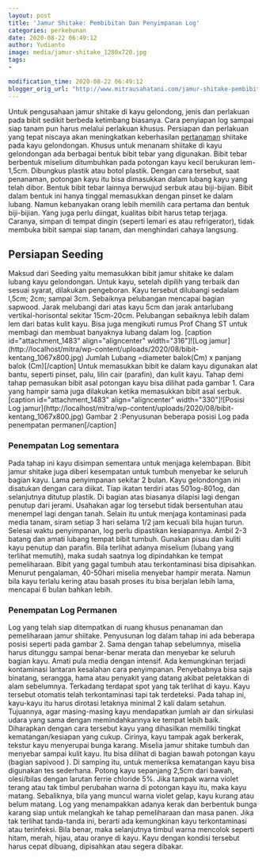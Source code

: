```yaml
---
layout: post
title: 'Jamur Shitake: Pembibitan Dan Penyimpanan Log'
categories: perkebunan
date: 2020-08-22 06:49:12
author: Yudianto
image: media/jamur-shitake_1280x720.jpg
tags:
- 

modification_time: 2020-08-22 06:49:12
blogger_orig_url: "http://www.mitrausahatani.com/jamur-shitake-pembibitan-dan.html"
---
```


Untuk pengusahaan jamur shitake di kayu gelondong, jenis dan perlakuan pada
bibit sedikit berbeda ketimbang biasanya. Cara penyiapan log sampai siap tanam
pun harus melalui perlakuan khusus. Persiapan dan perlakuan yang tepat niscaya
akan meningkatkan keberhasilan [pertanaman](https://www.mitrausahatani.com/pertanian
"pertanaman") shiitake pada kayu gelondongan. Khusus untuk menanam shiitake di
kayu gelondongan ada berbagai bentuk bibit tebar yang digunakan. Bibit tebar
berbentuk miselium ditumbuhkan pada potongan kayu kecil berukuran lem-1,5cm.
Dibungkus plastik atau botol plastik. Dengan cara tersebut, saat penanaman,
potongan kayu itu bisa dimasukkan dalam lubang kayu yang telah dibor. Bentuk
bibit tebar lainnya berwujud serbuk atau biji-bijian. Bibit dalam bentuk ini
hanya tinggal memasukkan dengan pinset ke dalam lubang. Namun kebanyakan orang
lebih memilih cara pertama dan bentuk biji-bijian. Yang juga perlu diingat,
kualitas bibit harus tetap terjaga. Caranya, simpan di tempat dingin (seperti
lemari es atau refrigerator), tidak membuka bibit sampai siap tanam, dan
menghindari cahaya langsung.

## Persiapan Seeding

Maksud dari Seeding yaitu memasukkan bibit jamur shitake ke dalam lubang kayu
gelondongan. Untuk kayu, setelah dipilih yang terbaik dan sesuai syarat,
dilakukan pengeboran. Kayu tersebut dilubangi sedalam l,5cm; 2cm; sampai 3cm.
Sebaiknya pelubangan mencapai bagian sapwood. Jarak melubangi dari atas kayu
5cm dan jarak antarlubang vertikal-horisontal sekitar 15cm-20cm. Pelubangan
sebaiknya lebih dalam lem dari batas kulit kayu. Bisa juga mengikuti rumus
Prof Chang ST untuk membagi dan membuat banyaknya lubang dalam log.   [caption
id="attachment_1483" align="aligncenter" width="316"]![Log
jamur](http://localhost/mitra/wp-content/uploads/2020/08/bibit-
kentang_1067x800.jpg) Jumlah Lubang =diameter balok(Cm) x panjang balok
(Cm)[/caption] Untuk memasukkan bibit ke dalam kayu digunakan alat bantu,
seperti pinset, palu, lilin cair (parafin), dan kulit kayu. Tahap demi tahap
pemasukan bibit asal potongan kayu bisa dilihat pada gambar 1. Cara yang
hampir sama juga dilakukan ketika memasukkan bibit asal serbuk. [caption
id="attachment_1483" align="aligncenter" width="330"]![Posisi Log
jamur](http://localhost/mitra/wp-content/uploads/2020/08/bibit-
kentang_1067x800.jpg) Gambar 2 :Penyusunan beberapa posisi Log pada penempatan
permanen[/caption]

### Penempatan Log sementara

Pada tahap ini kayu disimpan sementara untuk menjaga kelembapan. Bibit jamur
shitake juga diberi kesempatan untuk tumbuh menyebar ke seluruh bagian kayu.
Lama penyimpanan sekitar 2 bulan. Kayu gelondongan ini disatukan dengan cara
diikat. Tiap ikatan terdiri atas 501og-801og, dan selanjutnya ditutup plastik.
Di bagian atas biasanya dilapisi lagi dengan penutup dari jerami. Usahakan
agar log tersebut tidak bersentuhan atau menempel lagi dengan tanah. Selain
itu untuk menjaga kontaminasi pada media tanam, siram setiap 3 hari selama 1/2
jam kecuali bila hujan turun. Selesai waktu penyimpanan, log perlu dipastikan
kesiapannya. Ambil 2-3 batang dan amati lubang tempat bibit tumbuh. Gunakan
pisau dan kuliti kayu penutup dan parafin. Bila terlihat adanya miselium
(lubang yang terlihat memutih), maka sudah saatnya log dipindahkan ke tempat
pemeliharaan. Bibit yang gagal tumbuh atau terkontaminasi bisa dipisahkan.
Menurut pengalaman, 40-50hari miselia menyebar hampir merata. Namun bila kayu
terlalu kering atau basah proses itu bisa berjalan lebih lama, mencapai 6
bulan bahkan lebih.

### Penempatan Log Permanen

Log yang telah siap ditempatkan di ruang khusus penanaman dan pemeliharaan
jamur shiitake. Penyusunan log dalam tahap ini ada beberapa posisi seperti
pada gambar 2. Sama dengan tahap sebelumnya, miselia harus ditunggu sampai
benar-benar merata dan menyebar ke seluruh bagian kayu. Amati pula media
dengan intensif. Ada kemungkinan terjadi kontaminasi lantaran kesalahan cara
penyimpanan. Penyebabnya bisa saja binatang, serangga, hama atau penyakit yang
datang akibat peletakkan di alam sebelumnya. Terkadang terdapat spot yang tak
terlihat di kayu. Kayu tersebut otomatis telah terkontaminasi tapi tak
terdeteksi. Pada tahap ini, kayu-kayu itu harus dirotasi letaknya minimal 2
kali dalam setahun. Tujuannya, agar masing-masing kayu mendapatkan jumlah air
dan sirkulasi udara yang sama dengan memindahkannya ke tempat lebih baik.
Diharapkan dengan cara tersebut kayu yang dihasilkan memiliki tingkat
kematangan/kesiapan yang cukup. Cirinya, kayu tampak agak berkerak, tekstur
kayu menyerupai bunga karang. Miselia jamur shitake tumbuh dan menyebar sampai
kulit kayu. Itu bisa dilihat di bagian bawah potongan kayu (bagian sapivood ).
Di samping itu, untuk memeriksa kematangan kayu bisa digunakan tes sederhana.
Potong kayu sepanjang 2,5cm dari bawah, olesi/bilas dengan larutan ferrie
chloride 5%. Jika tampak warna violet terang atau tak timbul perubahan warna
di potongan kayu itu, maka kayu matang. Sebaliknya, bila yang muncul warna
violet gelap, kayu kurang atau belum matang. Log yang menampakkan adanya kerak
dan berbentuk bunga karang siap untuk melangkah ke tahap pemeliharaan dan masa
panen. Jika tak terlihat tanda-tanda ini, berarti ada kemungkinan kayu
terkontaminasi atau terinfeksi. Bila benar, maka selanjutnya timbul warna
mencolok seperti hitam, merah, hijau, atau oranye di kayu. Kayu dengan kondisi
tersebut harus cepat dibuang, dipisahkan atau segera dibakar.


